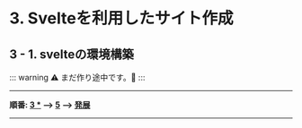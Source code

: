 # 3. Svelteを利用したサイト作成

## 3 - 1. svelteの環境構築

::: warning
  :warning:	まだ作り途中です。:construction:
:::


---

**順番: [3 *](#)  --> [5](../5_githubpages/) --> [発展](../6_ex/)**

---

